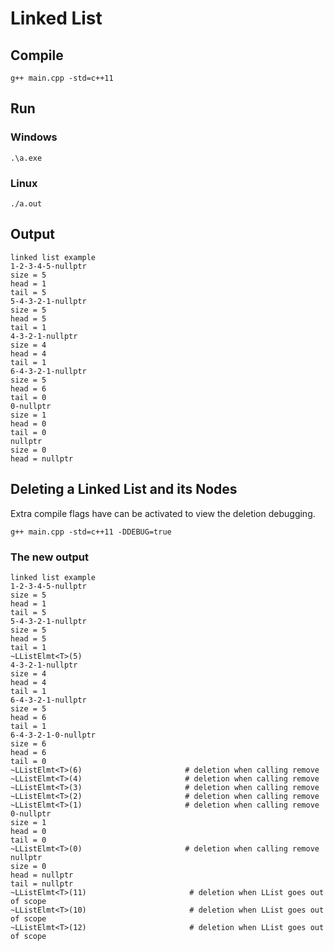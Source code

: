# Linked List

## Compile 

```
g++ main.cpp -std=c++11
```

## Run

### Windows

```
.\a.exe
```

### Linux

```
./a.out
```

## Output

```
linked list example
1-2-3-4-5-nullptr
size = 5
head = 1
tail = 5
5-4-3-2-1-nullptr
size = 5
head = 5
tail = 1
4-3-2-1-nullptr
size = 4
head = 4
tail = 1
6-4-3-2-1-nullptr
size = 5
head = 6
tail = 0
0-nullptr
size = 1
head = 0
tail = 0
nullptr
size = 0
head = nullptr
```

## Deleting a Linked List and its Nodes

Extra compile flags have can be activated to view the deletion debugging. 

```
g++ main.cpp -std=c++11 -DDEBUG=true
```

### The new output

```
linked list example
1-2-3-4-5-nullptr
size = 5
head = 1
tail = 5
5-4-3-2-1-nullptr
size = 5
head = 5
tail = 1
~LListElmt<T>(5)
4-3-2-1-nullptr
size = 4
head = 4
tail = 1
6-4-3-2-1-nullptr
size = 5
head = 6
tail = 1
6-4-3-2-1-0-nullptr
size = 6
head = 6
tail = 0
~LListElmt<T>(6)                       # deletion when calling remove
~LListElmt<T>(4)                       # deletion when calling remove
~LListElmt<T>(3)                       # deletion when calling remove
~LListElmt<T>(2)                       # deletion when calling remove
~LListElmt<T>(1)                       # deletion when calling remove
0-nullptr
size = 1
head = 0
tail = 0
~LListElmt<T>(0)                       # deletion when calling remove
nullptr
size = 0
head = nullptr
tail = nullptr
~LListElmt<T>(11)                       # deletion when LList goes out of scope
~LListElmt<T>(10)                       # deletion when LList goes out of scope
~LListElmt<T>(12)                       # deletion when LList goes out of scope
```